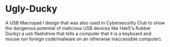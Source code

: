 # Ugly-Ducky
A USB Macropad I design that was also used in Cybersecurity Club to show the dangerous potential of malicious USB devices like Hak5's Rubber Ducky( a usb flashdrive that tells a computer that it is a keyboard and mouse run foreign code/malware on an otherwise inaccessible computer). 
